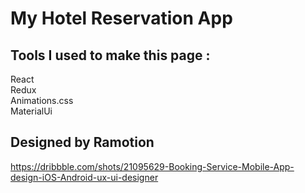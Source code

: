# My Hotel Reservation App 

## Tools I used to make this page : 

React
</br>
Redux
</br>
Animations.css
</br>
MaterialUi
</br>

## Designed by Ramotion
https://dribbble.com/shots/21095629-Booking-Service-Mobile-App-design-iOS-Android-ux-ui-designer



